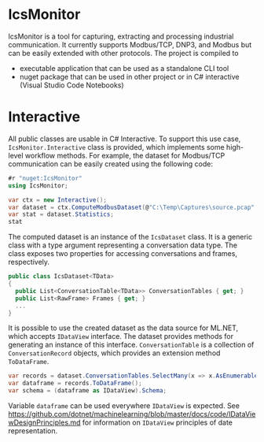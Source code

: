 ﻿# IcsMonitor

IcsMonitor is a tool for capturing, extracting and processing industrial communication. It currently supports Modbus/TCP, DNP3, and Modbus 
but can be easily extended with other protocols. The project is compiled to

* executable application that can be used as a standalone CLI tool
* nuget package that can be used in other project or in C# interactive (Visual Studio Code Notebooks)

# Interactive

All public classes are usable in C# Interactive. To support this use case, ```IcsMonitor.Interactive``` class is provided, which 
implements some high-level workflow methods. For example, the dataset for Modbus/TCP communication can be easily created using the following code:

```csharp
#r "nuget:IcsMonitor"
using IcsMonitor;

var ctx = new Interactive();
var dataset = ctx.ComputeModbusDataset(@"C:\Temp\Captures\source.pcap", TimeSpan.FromSeconds(120));
var stat = dataset.Statistics;
stat
```

The computed dataset is an instance of the ```IcsDataset``` class. It is a generic class with a type argument representing a conversation data type. The class exposes two properties for accessing conversations and frames, respectively.

```csharp
public class IcsDataset<TData>
{
  public List<ConversationTable<TData>> ConversationTables { get; }
  public List<RawFrame> Frames { get; }
  ...
}
```

It is possible to use the created dataset as the data source for ML.NET, which accepts ```IDataView``` interface. The dataset provides methods for generating an instance of this interface. ```ConversationTable``` is a collection of ```ConversationRecord``` objects, which provides an extension method ```ToDataFrame```.

```csharp
var records = dataset.ConversationTables.SelectMany(x => x.AsEnumerable());
var dataframe = records.ToDataFrame();
var schema = (dataframe as IDataView).Schema;
```

Variable ```dataframe``` can be used everywhere ```IDataView``` is expected. See https://github.com/dotnet/machinelearning/blob/master/docs/code/IDataViewDesignPrinciples.md for information on ```IDataView``` principles of date representation.
